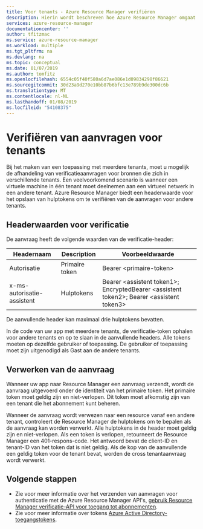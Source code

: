 ```yaml
---
title: Voor tenants - Azure Resource Manager verifiëren
description: Hierin wordt beschreven hoe Azure Resource Manager omgaat met aanvragen voor authenticatie voor tenants.
services: azure-resource-manager
documentationcenter: ''
author: tfitzmac
ms.service: azure-resource-manager
ms.workload: multiple
ms.tgt_pltfrm: na
ms.devlang: na
ms.topic: conceptual
ms.date: 01/07/2019
ms.author: tomfitz
ms.openlocfilehash: 6554c05f40f580a6d7ae086e1d09834298f86621
ms.sourcegitcommit: 30d23a9d270e10bb87b6bfc13e789b9de300dc6b
ms.translationtype: MT
ms.contentlocale: nl-NL
ms.lasthandoff: 01/08/2019
ms.locfileid: "54108375"
---
```

# <a name="authenticate-requests-across-tenants"></a>Verifiëren van aanvragen voor tenants

Bij het maken van een toepassing met meerdere tenants, moet u mogelijk de afhandeling van verificatieaanvragen voor bronnen die zich in verschillende tenants. Een veelvoorkomend scenario is wanneer een virtuele machine in één tenant moet deelnemen aan een virtueel netwerk in een andere tenant. Azure Resource Manager biedt een headerwaarde voor het opslaan van hulptokens om te verifiëren van de aanvragen voor andere tenants.

## <a name="header-values-for-authentication"></a>Headerwaarden voor verificatie

De aanvraag heeft de volgende waarden van de verificatie-header:

| Headernaam | Description | Voorbeeldwaarde |
| ----------- | ----------- | ------------ |
| Autorisatie | Primaire token | Bearer &lt;primaire-token&gt; |
| x-ms-autorisatie-assistent | Hulptokens | Bearer &lt;assistent token1&gt;; EncryptedBearer &lt;assistent token2&gt;; Bearer &lt;assistent token3&gt; |

De aanvullende header kan maximaal drie hulptokens bevatten. 

In de code van uw app met meerdere tenants, de verificatie-token ophalen voor andere tenants en op te slaan in de aanvullende headers. Alle tokens moeten op dezelfde gebruiker of toepassing. De gebruiker of toepassing moet zijn uitgenodigd als Gast aan de andere tenants.

## <a name="processing-the-request"></a>Verwerken van de aanvraag

Wanneer uw app naar Resource Manager een aanvraag verzendt, wordt de aanvraag uitgevoerd onder de identiteit van het primaire token. Het primaire token moet geldig zijn en niet-verlopen. Dit token moet afkomstig zijn van een tenant die het abonnement kunt beheren.

Wanneer de aanvraag wordt verwezen naar een resource vanaf een andere tenant, controleert de Resource Manager de hulptokens om te bepalen als de aanvraag kan worden verwerkt. Alle hulptokens in de header moet geldig zijn en niet-verlopen. Als een token is verlopen, retourneert de Resource Manager een 401-respons-code. Het antwoord bevat de client-ID en tenant-ID van het token dat is niet geldig. Als de kop van de aanvullende een geldig token voor de tenant bevat, worden de cross tenantaanvraag wordt verwerkt.

## <a name="next-steps"></a>Volgende stappen
* Zie voor meer informatie over het verzenden van aanvragen voor authenticatie met de Azure Resource Manager API's, [gebruik Resource Manager verificatie-API voor toegang tot abonnementen](resource-manager-api-authentication.md).
* Zie voor meer informatie over tokens [Azure Active Directory-toegangstokens](/azure/active-directory/develop/access-tokens).
